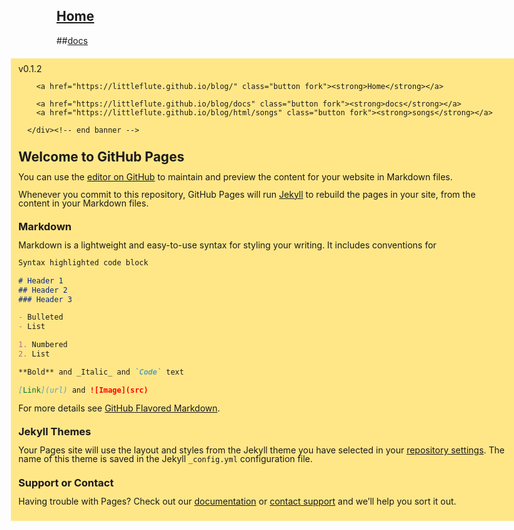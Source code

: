 ## [Home](https://littleflute.github.io/blog/) 

##[docs](https://littleflute.github.io/blog/docs)

<div id="xdbanner" style="position: fixed; left: 50%; margin-left: -325px; padding: 10px 12px; margin-top: 6px; line-height: 14px; font-size: 14px; background-color: #FFE788;">
        <span id="xdlogo">v0.1.2</span>

        <a href="https://littleflute.github.io/blog/" class="button fork"><strong>Home</strong></a>
        
        <a href="https://littleflute.github.io/blog/docs" class="button fork"><strong>docs</strong></a>
        <a href="https://littleflute.github.io/blog/html/songs" class="button fork"><strong>songs</strong></a>
        
      </div><!-- end banner -->

## Welcome to GitHub Pages

You can use the [editor on GitHub](https://github.com/littleflute/blog/edit/master/README.md) to maintain and preview the content for your website in Markdown files.

Whenever you commit to this repository, GitHub Pages will run [Jekyll](https://jekyllrb.com/) to rebuild the pages in your site, from the content in your Markdown files.

### Markdown

Markdown is a lightweight and easy-to-use syntax for styling your writing. It includes conventions for

```markdown
Syntax highlighted code block

# Header 1
## Header 2
### Header 3

- Bulleted
- List

1. Numbered
2. List

**Bold** and _Italic_ and `Code` text

[Link](url) and ![Image](src)
```

For more details see [GitHub Flavored Markdown](https://guides.github.com/features/mastering-markdown/).

### Jekyll Themes

Your Pages site will use the layout and styles from the Jekyll theme you have selected in your [repository settings](https://github.com/littleflute/blog/settings). The name of this theme is saved in the Jekyll `_config.yml` configuration file.

### Support or Contact

Having trouble with Pages? Check out our [documentation](https://help.github.com/categories/github-pages-basics/) or [contact support](https://github.com/contact) and we’ll help you sort it out.
